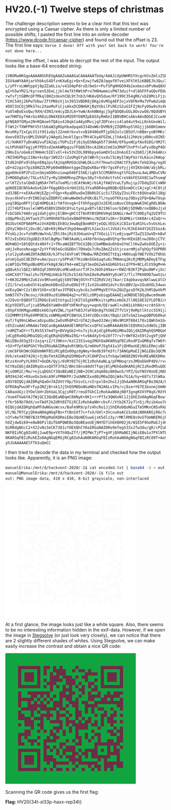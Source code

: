 # HV20.(-1) Twelve steps of christmas

The challenge description seems to be a clear hint that this text was encrypted using a Caesar cipher. As there is only a limited number of possible shifts, I pasted the first line into an online decoder (https://www.dcode.fr/caesar-cipher) and found out that the offset is 23. The first line says: `Verse 3 done! Off with you! Get back to work! You're not done here...`

Knowing the offset, I was able to decrypt the rest of the input. The output looks like a base-64 encoded string:

```
iVBORw0KGgoAAAANSUhEUgAAAZoAAAGaCAAAAAATbdq/AAAJiXpUWHRSYXcgcHJvZmlsZSB0eXBl
IGV4aWYAAHjarVhbkuS4DfznKXwEgi+Qx+Ezwjfw8Z0Jqqof07veiXFXlKSiKBBEJhJQu/2ffx/3
L/yFFrxLWWtppXj8pZZa6Lio/v41O4pPdrxD/bmSr+PufSPgHHGO94b2exbezx8PvNaQ8XXc1edO
qI+h5wYM21/kyrxen53EeLjjkl4e7XtRWtXPro7H0HwmmivPN73duif+dl8GFFFaGQvFEHaU6O1Y
rwfxfjtGBMcQFfMkql0HZzdexhCQL9t7nb3/HKAvQX5due/Rf199C354gRK/xbI8McLFjzckfxuP
72XC54Xj26Pw7Ubw/ZftPN9zVj1n3931VBDR8jDKgi0vM5g4EPJojxV8FN+Ma7VPw6dimQnIl59+
4DOlSUCQj5MkS7oc2XaeMuFiCjsAkxDCDNHGKjBqYUbilPiREzS2uGIFZjNsFyOGw9sXsXWbrTel
YuUlmBoExoQw/9XH/d3N3/m4cyZDJL6+YwW/AnkNN4gcj5gFQOQ8uGUL8OvzwO8/8QdUBYLZwlyx
we7HNTGyfHArGs4R8zLON4XE6XoMIERYO8MZpEASXyRmKeI1BBVBHCsA6vA8xBQGEJCcw4KTIcVY
gtNQA9fGMyo2N+RQAoehTQAix4J8qkCoA6yUMvijqYJDPceccs4la64ut9xLLKnkUooWilzXqEmz
FlWt2rTXWFPNtVSttbbaW2gRGphbadpqa6334DoW6rDVMb9jZIQRRxp5lKGjjjb6BH1mmnmWqbPO
NvsKKy7IxCpLV11t9S1uQyl22nmXrbvutvsB10486eRTjp562ulv1B5Uf/n8BmryoBYMKc7TN2oY
daovE0I5ycQMiIUkQFyJAAgdiJmvklIgcsTMt4CkyAFOZmLjlhAxQJi2hHzkjd0Hcv8IN5frP8It
/C/kHKH7fyDnAN2vuP2A2qLcTUPsZiFj6iOyD3N6qA5f73H40/OfGyoNCpfAo91DG/OMJTzAW8Sp
nLhPUh68TegjyR7PD5sd2m4kWMpgzu7FQQ639scA1DKzCmdJa3MdPlhnPfnlwFys0bgP4DskbOFC
29HuIo/oGe6zC9Hm4c5IElvXl+kv53V2OLO09bpyeGamDVIoiDnAsEIro2b0I/jRJk6AKcAp3F5+
rNISHGPbgc21No+ksbpr1W92IriZoURgGfyblWBrhjsxdul5LWyIlWyFUzrSLKainJkWop1UlsMJ
Itd62nDFx9l6hpnENqJpsfAjUqXRHSQcbhWLOkichY7Huwtn20ACtF5ybHcfekQ3kg/ogXDPNfdC
uD+d2zgzn7pib8NZZLMFp60m8B6mntggeZOgQsKBarFBr7gsXFoYyjj4VIKXnbW/abjbRLayJtH/
ggoKHxk9P2FuIznSmjmOOOnziowpO46FIS6E/igbt5CCMGNhhxgttFG2buuL4wLdMOuCVRA+jAym
Z+MO6Dg8ah/7XLuth27y+Ry18H6MhnpZPdpv38y7+9sh8otfxhCreVAkFESXX8C1wThsmqN229uE
urlKTZstalQmDJgN5A+7HTa7oeMS/cdCAtWuWjrb1AjfkW2VcwLTyRujipJ7DdqZUCCxW0GuQYsb
qUHOEI8CN5kAoGv62A+f6gg6KbcG+bH1SSL3YxaR0R4og90QBcQIbnmDCcCAjvgCr4C8tjEB212W
xd3JBEr+xEXAuVWjEZpj+FQg++RyaDRuxDeIBbRU2Cic5i7ZSQyZ3sLFEct6QUoaGbl1BgXb3/C8
Gvyc4kkFordYINOJqCwZDDRYCsWnwWwOm5uFOKcBiTl/nyaOfKhinpJ9Dxy2FQ+QAw7UspuoltkK
yoqlBQpoRFYjCqE40MQiAJ/YAfUnxgA+IfXhFppgUJx2EXEzoBuvCOXqoWwKIHCgR0LN9AwR8gLb
j2I74bPIkaslelWMS45BDV2DkDC8YuLtyoLpxBTvlB2196loorbIWUj5D9WD/nxQBBoJjxBWSuC0
FzbCG8k74AOryg1dahjqVnjElBH+gHCtIT8nRYBtDRKVHqG1KNGirAwF7CO0EyTq2UI9TCGwDdLE
iOQpPRnZLHVTaoVJTckM9hR6T6o5dxBNdP0VWns/NZUA7u3K+rIKAM6irtkK0Arc4ZaQr+un+oMG
BG3GvtKOF0A0PKaiVnXQ9DiEh8Uz3ewQqEBomROYjeGQLVEQiKiC8IarEaR1hLv5vUskLeaWSs0g
jDVyC9QntCjQscBC/aB+K9jR6wY3hpQ4mwqBYLh2ax3zslJVGdiYn/K3kE444Y2GI5SozAa+QTTJ
PVsKLz3cvfshHMzWwYnG/ZRtJ9xjRi9JO4ueU+qT7XOziLlYie0jsqwPfIwZS33wVD+kBvMWV9hX
R72xEsEKUJ5gUBZc93dlBgMpcTWH3AaHLLx4Xbf6nUwywBVQYqr9o+KEm1BlnwJD8njCTVi98jeQ
WOhWO2+S8tQQtdz4NXfc1+TRcaWdIBfTbCU1BbjCbmMBmdu6h8xGYmCltKwZwOs6OEZy+ivNt8cg
oHjJxRooxNxagp+ZyYYfV65eGcOGDDnl7DHaQs7cRoZAm2ZsStjcxarmMjaTqhQyf5OPRRbuTBhx
ylol2yoRxW6ZHTAdNEX0/kJFtol6VFsWlTMmBw/RRZX90ITtEqi+N0Xuqb7WEfVXk2T0hUxWmmNP
aYxHjGyGCdEZKFevAm/puzcrySPPvK7TKsUNn5GkGaqtu6cTMAmnq2KcRjMDMyADmyETFqg6nA+M
oiWP1QvTMSpdBo8MIeYk0g8JWiF94+eWZJgY3eoDG2wkkGbRGh5sLQ7P9+NCLdlXS9gM+HcGq+ky
gQQukSzlQEZ/AROZqFJOHVUDcoMEumEunrTJFJnJ6Oh1H9ax+rKWZrB3KfZPqbu8WFvjOcSlN7oF
vGHCX4Y77malzhv7EPHQzkNib7E2hz5I4b7UmI8e9uMaN9YyDcW7J/Tlc7PKH09D7wwVzLC2lRSe
t+0K3G29MbtZu61Vx9RhxmSgQjS897BWjOSYnTYZZRdVJdj7Aar/I4qbbavqsNXlwwLUlCKrVCnr
CZ1/Srw1xabd3t4iqOmokDBxdZuhuQ9bIYFjIvX2GvA0d1duYv3UsBBVJpv1Ou8XOL54wav3G94z
wVEoyQWrC2zl8bYSX8+nCBfax3TP8EkzybcOzJxHPMqVEYYUxZ6UZgzsDfK2bJhMlQwVkPRb90CH
bmN37XTvINcouj/Ukd89uz818NmQ4q2+uf8CLzOMjebiqpEAAAEjaUNDUElDQyBwcm9maWxlAAB4
nJ2QvUrEQBSFT1ZR8QcExUItUtgu2JjKZlUIgkKMKxitspMsLmbGkJll8Q18E32YLQTBJ/AJFKw9
N1pYOI0TLufjcu85MwE6YaW0nd0FtHFNnPayy+wqnH/DErawKl+ubN1LkhN4z+crAtGXrnj55/48
c0VpFXXKMqpuHBDsk6OJq4VZWL/tp4fkB3JYaFOQn8g7hS6EZTfV1Vj9eMptlktzcS591jZiHOMU
CUIMMMYIFRy6VMPOESLsUWM0yHEPC0WtULI34YzDDcnSKcYBqU/ibTx5m21ewpQBPUb0koQ7aHpK
HuT/fq99nLWbwca0zpu8bc2wOsMh8P4IrGTA2jOweO3JWvj9Ns9M1M78841f0x1QWh5m1G4AAAAJ
cEhZcwAACxMAAAsTAQCanBgAAAAHdElNRQfkCxsQFhCswBR4AAAE8klEQVR42u3dW3LjIBBAUTzM
/ndMZTaQYrrTLRk5537m4Tg+BVVgGb2+hs7sj5cAjdCgERo0QiM0aIQGjdAIDRqhQSM0QoNGaNAI
jdCgERo0QiM0aIQGjdCgERqhQSM0aIRG/+tv9AdXy5+b28f77rv7r0Wf82x59t2vgVFjQhMaNEIj
NGiEBo3O3g3Ir2ajq+iZ/t39Kn+/kzC2351veg2MGhOa0KARGqFBIzRodPZuQM8qfxTW8fmV+gw+
+5X+P7pfA6PGhCY0aIRGaNAIDRqdvRtQKb/G/m6HoPJ5g541u1FjQhMaoUEjNGiERmjsBkTrOQUg
/zmC6FUH3WcOGDUmNKFBIzRCg0Zo0OgzdgNmy+9ed639fm3fc73ANGpMaEIjNGiEBo3QCM0v2A3o
OVk/eteAO7420j+3jBoTmtAIDRqhQSM0QvPcXl8HPZno1fn5qwlW888ZNSY0oREaNEKDRmiE5jfs
BtzxXnnPyYLR9X7+OoDK/Qyj/6VRY0ITGjRCIzRohAaNLq/pFMHoqrznJMDoDkHP40V/rvv8A6PG
hCY0aIQGjdAIDRqdsxsQXTF3f6Z/BHcS8nsA0dV7fqej8lyMGhOa0KARGjRCIzRodM5uQOX6+/zX
8jsO0R2C/Mo/+njLqDGhCY3QoBEaNEIjNB+2G9CzOq68bz8KOwn5/YPZ/GoYNSY0oUEjNEKDRmjQ
6M394J4C+RXuvOx3o6cA9FzPMNKPF/2uUWNCExo0QiM0aIQGjW4sfG1A/hy+687s73lW0aJ/dwa/
a9SY0IQGjdAIDRqhQaOn7AZUVtY9p/5VzvCLrvIrpxl0n2ho1JjQhAaN0KARGqFBo3N2A/Lr8+gO
QfROAqPwu9FrFyp3NZjBrxk1JjShQSM0QoNGaNDo7N2A6Lv1Pe/vj8se+Y67E1bunmjUmNCEBo3Q
CA0aoUGjc3YDelbH+2bhUaL3CqjsR0T/rmsDTGhCIzRohAaN0AjN0f3gngKVXYP8qX/RXYP8u/8j
/Vxm4TVwbYAJTWjQCI3QoBEaNDqmC88NyK+OK1+rrPf3z3QWXoNl1JjQhEZo0AgNGqFBowfvBlTW
tfkr569b70dX/vnTAdf2kZdRY0ITGjRCIzRohAaNHrcbsF//Vtb2K72y7ln5j/Rzib4uo7AHYNSY
0IQGjdAIDRqhQaMTdwNGesWcvx/BaFm9R9/p7z4hcRo1JjShERo0QoNGaITm5MKnCN5xRkD3uruy
Ul/NL7R7CpjQhAaN0AgNGqFBo+ftBnSXf7c+fxX/bHl+3VcnuKeACU1o0AiN0KARGjR6c7ecIrhf
n3fvAeTX7N07BJXfMGpMaEKDRmiEBo3QoNE5uwGjsK5dlz3y/rMKlRME8s9vGTUmNKERGjRCg0Zo
hOZjdwOi69+e8wB6PilQuTbAPQWEBo3QoBEaoUEjNHYD7ih6X8H92j6/W1E5F9GoMaEJjdCgERo0
QiM0dgNGcC2+X22vNz3eCK7381cYOEXQhCY0aIRGaNAIDRo9eTeg533x2fw38u/gR/cPZuEZGDUm
NKFBIzRCg0Zo0OjJuwE9p+VV7h9QuZff/jMIPWcTjPT+gVFjQhMaNEIjNGiEBo1u7PXlNTBqhAaN
0KARGqFBIzRohEZo0AgNGqERGjRCg0ZohAaN0KARGqFBIzRohAaN0AgNGqFBIzRC89T+Ae9uB3Cb
yhJUAAAAAElFTkSuQmCC
```

I then tried to decode the data in my terminal and checked how the output looks like. Apparently, it is an PNG image:

```bash
manuelErika:/mnt/d/hackvent-2020/-1$ cat encoded.txt | base64 -d > out
manuel@ManuelErika:/mnt/d/hackvent-2020/-1$ file out
out: PNG image data, 410 x 410, 8-bit grayscale, non-interlaced
```

![White square](./out.png)

At a first glance, the image looks just like a white square. Also, there seems to be no interesting information hidden in the exif-data. However, if we open the image in [Stegsolve](https://github.com/eugenekolo/sec-tools/tree/master/stego/stegsolve/stegsolve) (or just look very closely), we can notice that there are 2 slightly different shades of whites. Using Stegsolve, we can make easily increase the contrast and obtain a nice QR code:

![QR Code](./solved.bmp)

Scanning the QR code gives us the first flag:

**Flag:** HV20{34t-sl33p-haxx-rep34t}
